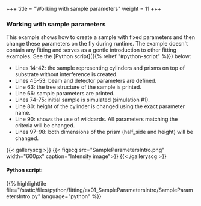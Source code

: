 +++
title = "Working with sample parameters"
weight = 11
+++

### Working with sample parameters

This example shows how to create a sample with fixed parameters and then change these parameters on the fly during runtime. The example doesn't contain any fitting and serves as a gentle introduction to other fitting examples. See the [Python script]({{% relref "#python-script" %}}) below:

* Lines 14-42: the sample representing cylinders and prisms on top of substrate without interference is created.
* Lines 45-53: beam and detector parameters are defined.
* Line 63: the tree structure of the sample is printed.
* Line 66: sample parameters are printed.
* Lines 74-75: initial sample is simulated (simulation #1).
* Line 80: height of the cylinder is changed using the  exact parameter name.
* Line 90: shows the use of wildcards. All parameters matching the criteria will be changed.
* Lines 97-98: both dimensions of the prism (half_side and height) will be changed.

{{< galleryscg >}}
{{< figscg src="SampleParametersIntro.png" width="600px" caption="Intensity image">}}
{{< /galleryscg >}}

#### Python script:
{{% highlightfile file="/static/files/python/fitting/ex01_SampleParametersIntro/SampleParametersIntro.py" language="python" %}}